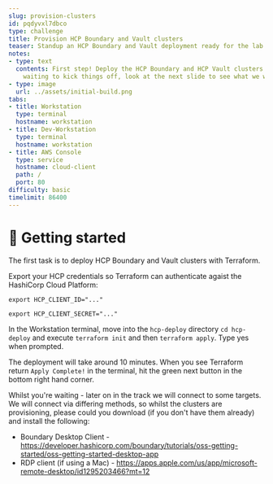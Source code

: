 ```yaml
---
slug: provision-clusters
id: pqdyvxl7dbco
type: challenge
title: Provision HCP Boundary and Vault clusters
teaser: Standup an HCP Boundary and Vault deployment ready for the lab
notes:
- type: text
  contents: First step! Deploy the HCP Boundary and HCP Vault clusters. Whilst we're
    waiting to kick things off, look at the next slide to see what we will be building
- type: image
  url: ../assets/initial-build.png
tabs:
- title: Workstation
  type: terminal
  hostname: workstation
- title: Dev-Workstation
  type: terminal
  hostname: workstation
- title: AWS Console
  type: service
  hostname: cloud-client
  path: /
  port: 80
difficulty: basic
timelimit: 86400
---
```


👋 Getting started
===============

The first task is to deploy HCP Boundary and Vault clusters with Terraform.

Export your HCP credentials so Terraform can authenticate agaist the HashiCorp Cloud Platform:

```
export HCP_CLIENT_ID="..."
```

```
export HCP_CLIENT_SECRET="..."
```

In the Workstation terminal, move into the `hcp-deploy` directory `cd hcp-deploy` and execute
`terraform init` and then `terraform apply`. Type yes when prompted.

The deployment will take around 10 minutes. When you see Terraform return `Apply Complete!` in the terminal, hit the green next button in the bottom right hand corner.

Whilst you're waiting - later on in the track we will connect to some targets. We will connect via differing methods, so whilst the clusters are provisioning, please could you download (if you don't have them already) and install the following:

* Boundary Desktop Client - https://developer.hashicorp.com/boundary/tutorials/oss-getting-started/oss-getting-started-desktop-app
* RDP client (if using a Mac) - https://apps.apple.com/us/app/microsoft-remote-desktop/id1295203466?mt=12


